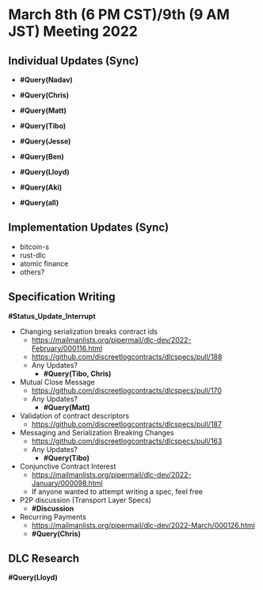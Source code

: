 # March 8th (6 PM CST)/9th (9 AM JST) Meeting 2022

## Individual Updates (Sync)

* **#Query(Nadav)**

* **#Query(Chris)**

* **#Query(Matt)**

* **#Query(Tibo)**

* **#Query(Jesse)**

* **#Query(Ben)**

* **#Query(Lloyd)**

* **#Query(Aki)**

* **#Query(all)**

## Implementation Updates (Sync)

* bitcoin-s
* rust-dlc
* atomic finance
* others?

## Specification Writing

**#Status_Update_Interrupt**

* Changing serialization breaks contract ids
  * https://mailmanlists.org/pipermail/dlc-dev/2022-February/000116.html
  * https://github.com/discreetlogcontracts/dlcspecs/pull/188
  * Any Updates?
    * **#Query(Tibo, Chris)**
* Mutual Close Message
  * https://github.com/discreetlogcontracts/dlcspecs/pull/170
  * Any Updates?
    * **#Query(Matt)**
* Validation of contract descriptors
  * https://github.com/discreetlogcontracts/dlcspecs/pull/187
* Messaging and Serialization Breaking Changes
  * https://github.com/discreetlogcontracts/dlcspecs/pull/163
  * Any Updates?
    * **#Query(Tibo)**
* Conjunctive Contract Interest
  * https://mailmanlists.org/pipermail/dlc-dev/2022-January/000098.html
  * If anyone wanted to attempt writing a spec, feel free
* P2P discussion (Transport Layer Specs)
  * **#Discussion**
* Recurring Payments
  * https://mailmanlists.org/pipermail/dlc-dev/2022-March/000126.html
  * **#Query(Chris)**

## DLC Research

**#Query(Lloyd)**